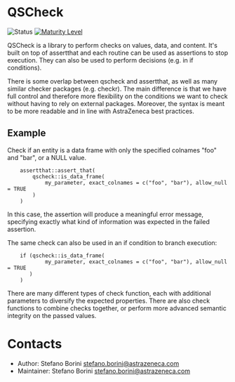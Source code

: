 # QSCheck


![Status](https://github.com/AstraZeneca/qscheck/actions/workflows/r.yml/badge.svg)
[![Maturity Level](https://img.shields.io/badge/Maturity%20Level-ML--1-orange)](https://img.shields.io/badge/Maturity%20Level-ML--1-orange)

QSCheck is a library to perform checks on values, data, and content. It's built on top of assertthat
and each routine can be used as assertions to stop execution. They can also be used to
perform decisions (e.g. in if conditions).

There is some overlap between qscheck and assertthat, as well as many similar
checker packages (e.g. checkr). The main difference is that we have full
control and therefore more flexibility on the conditions we want to check
without having to rely on external packages. Moreover, the syntax is meant to
be more readable and in line with AstraZeneca best practices.

## Example

Check if an entity is a data frame with only the specified colnames "foo" and "bar", or a NULL value.

```
    assertthat::assert_that(
        qscheck::is_data_frame(
            my_parameter, exact_colnames = c("foo", "bar"), allow_null = TRUE
        )
    )
```

In this case, the assertion will produce a meaningful error message, specifying
exactly what kind of information was expected in the failed assertion.

The same check can also be used in an if condition to branch execution:

```
    if (qscheck::is_data_frame(
            my_parameter, exact_colnames = c("foo", "bar"), allow_null = TRUE
       )
    )
```

There are many different types of check function, each with additional parameters
to diversify the expected properties. There are also check functions to combine checks together,
or perform more advanced semantic integrity on the passed values.

# Contacts

- Author: Stefano Borini <stefano.borini@astrazeneca.com>
- Maintainer: Stefano Borini <stefano.borini@astrazeneca.com>

